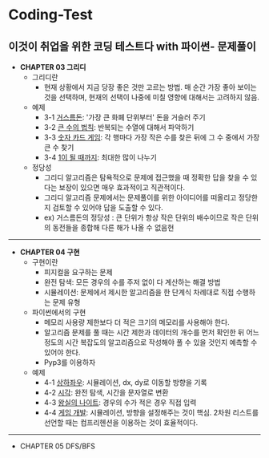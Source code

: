 Coding-Test
=============
이것이 취업을 위한 코딩 테스트다 with 파이썬- 문제풀이
-------------
* **CHAPTER 03 그리디**
	+ 그리디란
		- 현재 상황에서 지금 당장 좋은 것만 고르는 방법. 매 순간 가장 좋아 보이는 것을 선택하며, 현재의 선택이 나중에 미칠 영향에 대해서는 고려하지 않음.
	+ 예제
		- 3-1 [거스름돈](https://github.com/parkgr95/Coding_Test/blob/main/Ch03.%EA%B7%B8%EB%A6%AC%EB%94%94/3-1.py): '가장 큰 화폐 단위부터' 돈을 거슬러 주기
		- 3-2 [큰 수의 법칙](https://github.com/parkgr95/Coding_Test/blob/main/Ch03.%EA%B7%B8%EB%A6%AC%EB%94%94/3-2.py): 반복되는 수열에 대해서 파악하기
		- 3-3 [숫자 카드 게임](https://github.com/parkgr95/Coding_Test/blob/main/Ch03.%EA%B7%B8%EB%A6%AC%EB%94%94/3-3.py): 각 행마다 가장 작은 수를 찾은 뒤에 그 수 중에서 가장 큰 수 찾기
		- 3-4 [1이 될 때까지](https://github.com/parkgr95/Coding_Test/blob/main/Ch03.%EA%B7%B8%EB%A6%AC%EB%94%94/3-4.py): 최대한 많이 나누기
	+ 정당성
		- 그리디 알고리즘은 탐욕적으로 문제에 접근했을 때 정확한 답을 찾을 수 있다는 보장이 있으면 매우 효과적이고 직관적이다.
		- 그리디 알고리즘 문제에서는 문제풀이를 위한 아이디어를 떠올리고 정당한 지 검토할 수 있어야 답을 도출할 수 있다.
		- ex) 거스름돈의 정당성 : 큰 단위가 항상 작은 단위의 배수이므로 작은 단위의 동전들을 종합해 다른 해가 나올 수 없음헌
* * *
* **CHAPTER 04 구현**
	+ 구현이란
		- 피지컬을 요구하는 문제
		- 완전 탐색: 모든 경우의 수를 주저 없이 다 계산하는 해결 방법
		- 시뮬레이션: 문제에서 제시한 알고리즘을 한 단계식 차례대로 직접 수행하는 문제 유형
	+ 파이썬에서의 구현
		- 메모리 사용량 제한보다 더 적은 크기의 메모리를 사용해야 한다.
		- 알고리즘 문제를 풀 때는 시간 제한과 데이터의 개수를 먼저 확인한 뒤 어느 정도의 시간 복잡도의 알고리즘으로 작성해야 풀 수 있을 것인지 예측할 수 있어야 한다.
		- Pyp3를 이용하자
	+ 예제
		- 4-1 [상하좌우](https://github.com/parkgr95/Coding_Test/blob/main/Ch04.%EA%B5%AC%ED%98%84/4-1.py): 시뮬레이션, dx, dy로 이동할 방향을 기록
		- 4-2 [시각](https://github.com/parkgr95/Coding_Test/blob/main/Ch04.%EA%B5%AC%ED%98%84/4-2.py): 완전 탐색, 시간을 문자열로 변환
		- 4-3 [왕실의 나이트](https://github.com/parkgr95/Coding_Test/blob/main/Ch04.%EA%B5%AC%ED%98%84/4-3.py): 경우의 수가 적은 경우 직접 입력
		- 4-4 [게임 개발](https://github.com/parkgr95/Coding_Test/blob/main/Ch04.%EA%B5%AC%ED%98%84/4-4.py): 시뮬레이션, 방향을 설정해주는 것이 핵심. 2차원 리스트를 선언할 때는 컴프리헨션을 이용하는 것이 효율적이다.
* * *
* CHAPTER 05 DFS/BFS
